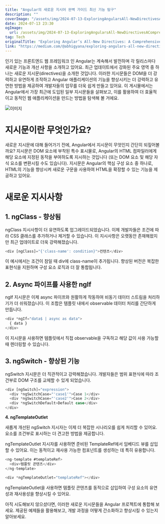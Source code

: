 ```yaml
---
title: "Angular의 새로운 지시어 완벽 가이드 최신 기능 탐구"
description: ""
coverImage: "/assets/img/2024-07-13-ExploringAngularsAll-NewDirectivesAComprehensiveGuide_0.png"
date: 2024-07-13 23:30
ogImage: 
  url: /assets/img/2024-07-13-ExploringAngularsAll-NewDirectivesAComprehensiveGuide_0.png
tag: Tech
originalTitle: "Exploring Angular’s All-New Directives: A Comprehensive Guide"
link: "https://medium.com/@abhigyana/exploring-angulars-all-new-directives-a-comprehensive-guide-da98a6b2d88d"
---
```



인기 있는 프론트엔드 웹 프레임워크 인 Angular는 계속해서 발전하며 각 릴리스마다 새로운 기능과 개선 사항을 소개하고 있어요. 최근 업데이트에서 강화된 주요 영역 중 하나는 새로운 지시문(directives)을 소개한 것입니다. 이러한 지시문들은 DOM을 더 강력하고 유연하게 조작하고 Angular 애플리케이션의 기능을 향상시키는 더 강력하고 유연한 방법을 제공하여 개발자들의 업무를 더욱 쉽게 만들고 있어요. 이 게시물에서는 Angular에서 가장 최근에 도입된 일부 지시문들을 살펴보고, 이를 활용하여 더 효율적이고 동적인 웹 애플리케이션을 만드는 방법을 탐색해 볼 거에요.

![이미지](/assets/img/2024-07-13-ExploringAngularsAll-NewDirectivesAComprehensiveGuide_0.png)

# 지시문이란 무엇인가요?

새로운 지시문에 대해 들어가기 전에, Angular에서 지시문이 무엇인지 간단히 되짚어볼까요? 지시문은 DOM 요소에 부착된 특수 표시물로, Angular의 HTML 컴파일러에게 해당 요소에 지정된 동작을 부여하도록 지시하는 것입니다 (또는 DOM 요소 및 해당 자식 요소를 변환시킬 수도 있습니다). 지시문은 Angular의 핵심 구성 요소 중 하나로, HTML의 기능을 향상시켜 새로운 구문을 사용하여 HTML을 확장할 수 있는 기능을 제공하고 있어요.

<div class="content-ad"></div>

# 새로운 지시사항

## 1. ngClass - 향상됨

ngClass 지시사항이 더 유연하도록 업그레이드되었습니다. 이제 개발자들은 조건에 따라 CSS 클래스를 추가하거나 제거할 수 있습니다. 이 지시사항은 오랫동안 존재해왔지만 최근 업데이트로 더욱 강력해졌습니다.

```js
<div [ngClass]="{'class-name': condition}">컨텐츠</div>
```

<div class="content-ad"></div>

이 예시에서는 조건이 참일 때 div에 class-name이 추가됩니다. 향상된 버전은 복잡한 표현식을 지원하며 구성 요소 로직과 더 잘 통합됩니다.

## 2. Async 파이프를 사용한 ngIf

ngIf 지시문은 이제 async 파이프와 원활하게 작동하여 비동기 데이터 스트림을 처리하기가 더 쉬워졌습니다. 이 조합은 템플릿 내에서 observable 데이터 처리를 간단하게 만듭니다.

```js
<div *ngIf="data$ | async as data">
  { data }
</div>
```

<div class="content-ad"></div>

이 지시문을 사용하면 템플릿에서 직접 observable을 구독하고 해당 값이 사용 가능할 때 렌더링할 수 있습니다.

## 3. ngSwitch - 향상된 기능

ngSwitch 지시문은 더 직관적이고 강력해졌습니다. 개발자들은 범위 표현식에 따라 조건부로 DOM 구조를 교체할 수 있게 되었습니다.

```js
<div [ngSwitch]="expression">
  <div *ngSwitchCase="'case1'">Case 1</div>
  <div *ngSwitchCase="'case2'">Case 2</div>
  <div *ngSwitchDefault>Default case</div>
</div>
```

<div class="content-ad"></div>

**4. ngTemplateOutlet**

새롭게 개선된 ngSwitch 지시자는 이제 더 복잡한 시나리오를 쉽게 처리할 수 있어요. 요소를 조건부로 표시하는 더 견고한 방법을 제공합니다.

ngTemplateOutlet 지시자를 사용하면 준비된 TemplateRef에서 임베디드 뷰를 삽입할 수 있어요. 이는 동적이고 재사용 가능한 컴포넌트를 생성하는 데 특히 유용합니다.

```js
<ng-template #templateRef>
  <div>템플릿 콘텐츠</div>
</ng-template>

<div *ngTemplateOutlet="templateRef"></div>
```

<div class="content-ad"></div>

ngTemplateOutlet을 사용하면 템플릿 콘텐츠를 동적으로 삽입하여 구성 요소의 유연성과 재사용성을 향상시킬 수 있어요.

아직 시도해보지 않으셨다면, 이러한 새로운 지시문들을 Angular 프로젝트에 통합해 보세요. 제공된 예제들을 활용해보고, 개발 과정을 어떻게 간소화하고 향상시킬 수 있는지 알아보세요.